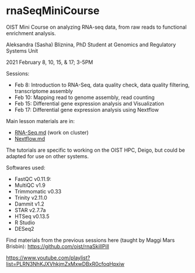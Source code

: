 # rnaSeqMiniCourse

OIST Mini Course on analyzing RNA-seq data, from raw reads to functional enrichment analysis.

Aleksandra (Sasha) Bliznina, PhD Student at Genomics and Regulatory Systems Unit

2021 February 8, 10, 15, & 17; 3-5PM

Sessions:

* Feb 8: Introduction to RNA-Seq, data quality check, data quality filtering, transcriptome assembly
* Feb 10: Mapping read to genome assembly, read counting
* Feb 15: Differential gene expression analysis and Visualization
* Feb 17: Differential gene expression analysis using Nextflow

Main lesson materials are in:
* [RNA-Seq.md](RNA-Seq.md) (work on cluster)
* [Nextflow.md](Nextflow.md)

The tutorials are specific to working on the OIST HPC, Deigo, but could be adapted for use on other systems.

Softwares used:

* FastQC v0.11.9: 
* MultiQC v1.9
* Trimmomatic v0.33
* Trinity v2.11.0
* Dammit v1.2
* STAR v2.7.7a
* HTSeq v0.13.5
* R Studio
* DESeq2

Find materials from the previous sessions here (taught by Maggi Mars Brisbin): 
https://github.com/oist/rnaSkillPill

https://www.youtube.com/playlist?list=PLRN3NhKJXVhkjmZxMxwDBxR0cfoqHpxiw
